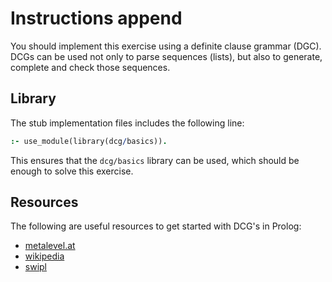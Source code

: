 # Instructions append

You should implement this exercise using a definite clause grammar (DGC).
DCGs can be used not only to parse sequences (lists), but also to generate, complete and check those sequences.

## Library

The stub implementation files includes the following line:

```prolog
:- use_module(library(dcg/basics)).
```

This ensures that the `dcg/basics` library can be used, which should be enough to solve this exercise.

## Resources

The following are useful resources to get started with DCG's in Prolog:

- [metalevel.at](https://www.metalevel.at/prolog/dcg)
- [wikipedia](https://en.wikipedia.org/wiki/Definite_clause_grammar)
- [swipl](https://www.swi-prolog.org/pldoc/man?section=DCG)
